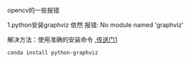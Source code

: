 opencv的一些报错

1.python安装graphviz 依然  报错: No module named 'graphviz'

解决方法：使用准确的安装命令 ,[传送门1](https://blog.csdn.net/authorized_keys/article/details/100532002?utm_source=distribute.pc_relevant.none-task)

```
conda install python-graphviz
```

